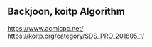 ## Backjoon, koitp Algorithm
https://www.acmicpc.net/<br/>
https://koitp.org/category/SDS_PRO_201805_1/<br/>
